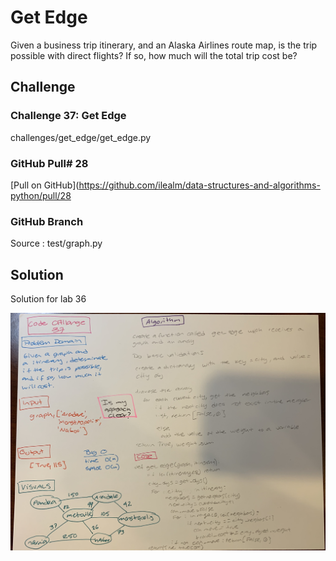 # Get Edge
Given a business trip itinerary, and an Alaska Airlines route map, is the trip possible with direct flights? If so, how much will the total trip cost be?

## Challenge
### Challenge 37: Get Edge

challenges/get_edge/get_edge.py

### GitHub Pull# 28

[Pull on GitHub](https://github.com/ilealm/data-structures-and-algorithms-python/pull/28

### GitHub Branch
Source : test/graph.py

## Solution
Solution for lab 36

![My solution](/assets/get_edge.jpg)


